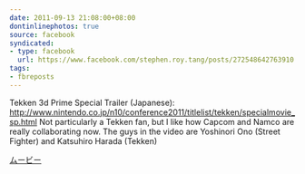 ```yaml
---
date: 2011-09-13 21:08:00+08:00
dontinlinephotos: true
source: facebook
syndicated:
- type: facebook
  url: https://www.facebook.com/stephen.roy.tang/posts/272548642763910
tags:
- fbreposts
---
```


Tekken 3d Prime Special Trailer (Japanese): http://www.nintendo.co.jp/n10/conference2011/titlelist/tekken/specialmovie_sp.html Not particularly a Tekken fan, but I like how Capcom and Namco are really collaborating now. The guys in the video are Yoshinori Ono (Street Fighter) and Katsuhiro Harada (Tekken) 

[ムービー](http://www.nintendo.co.jp/n10/conference2011/titlelist/tekken/specialmovie_sp.html)